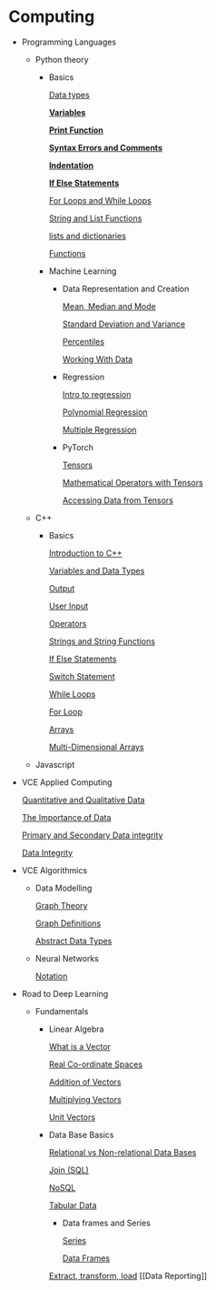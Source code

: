 # Computing

- Programming Languages
    - Python theory
        - Basics
            
            [Data types](Data%20types.md)
            
            [**Variables**](Variables.md)
            
            [**Print Function**](Print%20Function.md)
            
            [**Syntax Errors and Comments**](Syntax%20Errors%20and%20Comments.md)
            
            [**Indentation**](Indentation.md)
            
            [**If Else Statements**](If%20Else%20Statements.md)
            
            [For Loops and While Loops ](For%20Loops%20and%20While%20Loops.md)
            
            [String and List Functions ](String%20and%20List%20Functions.md)
            
            [lists and dictionaries](Lists%20and%20Dictionaries.md)
            
            [Functions](Functions.md)
            
        - Machine Learning
            - Data Representation and Creation
                
                [Mean, Median and Mode ](Mean,%20Median%20and%20Mode.md)
                
                [Standard Deviation and Variance](Standard%20Deviation%20and%20Variance.md)
                
                [Percentiles](Percentiles.md)
                
                [Working With Data](Working%20With%20Data.md)
                
            - Regression
                
                [Intro to regression](Intro%20to%20regression.md)
                
                [Polynomial Regression](Polynomial%20Regression.md)
                
                [Multiple Regression](Multiple%20Regression.md)
                
            - PyTorch
                
                [Tensors](Tensors.md)
                
                [Mathematical Operators with Tensors](Mathematical%20Operators%20with%20Tensors.md)
                
                [Accessing Data from Tensors](Accessing%20Data%20from%20Tensors.md)
                
    - C++
        - Basics
            
            [Introduction to C++](Introduction%20to%20C++.md)
            
            [Variables and Data Types](Variables%20and%20Data%20Types.md)
            
            [Output](Output.md)
            
            [User Input](User%20Input.md)
            
            [Operators](Operators.md)
            
            [Strings and String Functions](Strings%20and%20String%20Functions.md)
            
            [If Else Statements](If%20Else%20Statements%20c++.md)
            
            [Switch Statement](Switch%20Statement.md)
            
            [While Loops](While%20Loops.md)
            
            [For Loop](For%20Loop.md)
            
            [Arrays](Arrays.md)
            
            [Multi-Dimensional Arrays](Multi-Dimensional%20Arrays.md)
            
    - Javascript
- VCE Applied Computing
    
    [Quantitative and Qualitative Data](Quantitative%20and%20Qualitative%20Data.md)
    
    [The Importance of Data](The%20Importance%20of%20Data.md)
    
    [Primary and Secondary Data integrity](Primary%20and%20Secondary%20Data%20integrity.md)
    
    [Data Integrity](Data%20Integrity.md)
    
- VCE Algorithmics
    - Data Modelling
        
        [Graph Theory](Graph%20Theory.md)
        
        [Graph Definitions](Graph%20Definitions.md)
        
        [Abstract Data Types](Abstract%20Data%20Types.md)
        
    - Neural Networks
        
        [Notation](Notation.md)
        
    
- Road to Deep Learning
    - Fundamentals
        - Linear Algebra
            
            [What is a Vector](What%20is%20a%20Vector.md)
            
            [Real Co-ordinate Spaces](Real%20Co-ordinate%20Spaces.md)
            
            [Addition of Vectors](Addition%20of%20Vectors.md)
            
            [Multiplying Vectors](Multiplying%20Vectors.md)
            
            [Unit Vectors](Unit%20Vectors.md)
            
        - Data Base Basics
            
            [Relational vs Non-relational Data Bases](Relational%20vs%20Non-relational%20Data%20Bases.md)
            
            [Join (SQL)](Join%20(SQL).md)
            
            [NoSQL](NoSQL.md)
            
            [Tabular Data](Tabular%20Data.md)
            
            - Data frames and Series
                
                [Series](Series.md)
                
                [Data Frames](Data%20Frames.md)
                
            
            [Extract, transform, load](Extract,%20transform,%20load.md)
            [[Data Reporting]]
            
            